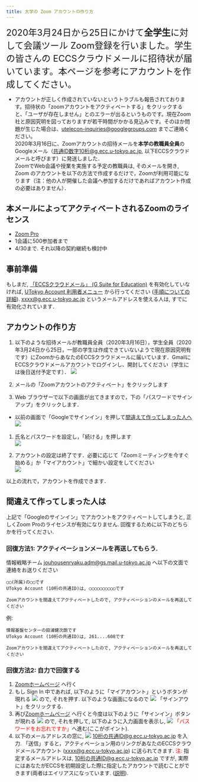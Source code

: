 ```yaml
---
title: 大学の Zoom アカウントの作り方
---
```


<span style="font-size:1.5rem;">2020年3月24日から25日にかけて**全学生**に対して会議ツール Zoom登録を行いました。学生の皆さんの ECCSクラウドメールに招待状が届いています。本ページを参考にアカウントを作成してください。</span>  
  * アカウントが正しく作成されていないというトラブルも報告されております。招待状の「zoomアカウントをアクティベートする」をクリックすると、「ユーザが存在しません」とのエラーが出るというものです。現在Zoom社と原因究明を図っておりますが若干時間がかかる見込みです。そのほか問題が生じた場合は、utelecon-inquiries@googlegroups.com までご連絡ください。  
2020年3月16日に、Zoomアカウントの招待メールを**本学の教職員全員**のGoogleメール（共通ID数字10桁@g.ecc.u-tokyo.ac.jp, 以下ECCSクラウドメールと呼びます）に発送しました．   
ZoomでWeb会議や授業を実施する予定の教職員は, そのメールを開き, Zoom のアカウントを以下の方法で作成するだけで，Zoomが利用可能になります（注：他の人が開催した会議へ参加するだけであればアカウント作成の必要はありません）．


## 本メールによってアクティベートされるZoomのライセンス

 * [Zoom Pro](https://www.zoom.us/pricing/?zcid=2502&creative=372836060623&keyword=%2Bzoom%20%E8%A8%98%E9%8C%B2&matchtype=b&network=g&device=c&gclid=Cj0KCQjwx7zzBRCcARIsABPRscOD9-6-XKTSyUy5gK7SieIY89abNP-_0OcXGIezRfUuLq-BCwSJfCAaAiN9EALw_wcB)
 * 1会議に500参加者まで
 * 4/30まで. それ以降の契約継続も検討中

## 事前準備

もしまだ, <a href="https://www.ecc.u-tokyo.ac.jp/announcement/2016/02/08_2116.html" target="_blank">「ECCSクラウドメール」 (G Suite for Education)</a> を有効化していなければ, <a href="https://utacm.adm.u-tokyo.ac.jp/webmtn/LoginServlet" target="_blank">UTokyo Account 利用者メニュー</a> から行ってください (<a href="https://hwb.ecc.u-tokyo.ac.jp/wp/literacy/email/initialize/" target="_blank">手順についての詳細</a>). xxxx@g.ecc.u-tokyo.ac.jp というメールアドレスを使える人は, すでに有効化されています．

## アカウントの作り方

1. 以下のような招待メールが教職員全員（2020年3月16日），学生全員（2020年3月24日から25日，一部の学生は作成できていないようで現在原因究明有です）にZoomからあなたのECCSクラウドメールに届いています．GmailにECCSクラウドメールアカウントでログインし、開封してください（学生には後日送付予定です）．
  ![](img/zoom_account_email.png)  


1. メールの「Zoomアカウントのアクティベート」をクリックします  
  
1. Web ブラウザーで以下の画面が出てきますので，下の「パスワードでサインアップ」をクリックします．  
  * 以前の画面で「Googleでサインイン」を押して[間違えて作ってしまった人へ](#if_you_create_a_wrong_account)
  ![](img/zoom_account_browser1.png)
  
1. 氏名とパスワードを設定し，「続ける」を押します  
  ![](img/zoom_account_browser2.png)
  
1. アカウントの設定は終了です．必要に応じて「Zoomミーティングを今すぐ始める」か「マイアカウント」で細かい設定をしてください  
  ![](img/zoom_account_browser3.png)
  
  
以上の流れで，アカウントを作成できます．

<a name="if_you_create_a_wrong_account"> </a>
## 間違えて作ってしまった人は

上記で「Googleのサインイン」でアカウントをアクティベートしてしまうと, 正しくZoom Proのライセンスが有効になりません. 回復するために以下のどちらかを行ってください.

### 回復方法1: アクティベーションメールを再送してもらう.

情報戦略チーム jouhousenryaku.adm@gs.mail.u-tokyo.ac.jp へ以下の文面で連絡をお送りください

```
◯◯(所属)の◯◯です
UTokyo Account (10桁の共通ID)は, ◯◯◯◯◯◯◯◯◯◯です

Zoomアカウントを間違えてアクティベートしたので, アクティベーションのメールを再送してください

```

例:

```
情報基盤センターの田浦健次朗です
UTokyo Account (10桁の共通ID)は, 261....608です

Zoomアカウントを間違えてアクティベートしたので, アクティベーションのメールを再送してください

```

### 回復方法2: 自力で回復する
1. [Zoomホームページ](https://zoom.us/) へ行く
1. もし Sign In 中であれば, 以下のように「マイアカウント」というボタンが現れる
 ![](img/recover_1.png)
ので, それを押す. 以下のような画面になるので
 ![](img/recover_2.png)
「サインアウト」をクリックする.
1. 再び[Zoomホームページ](https://zoom.us/) へ行くと今度は以下のように「サインイン」ボタンが現れる
 ![](img/recover_3.png)
ので, それを押して, 以下のように入力画面を表示し,
 ![](img/recover_4.png)
<font color="red">「パスワードをお忘れですか」</font>へ進む(ここがポイント).
1. 以下のメールアドレスの窓に,
 ![](img/recover_5.png)
<font color="red">10桁の共通ID@g.ecc.u-tokyo.ac.jp</font> を入力. 「送信」すると，アクティベーション用のリンクがあなたのECCSクラウドメールアカウント (xxxx@g.ecc.u-tokyo.ac.jp) に送られてきます.  <font color="red">注:</font> 指定するメールアドレスは, 10桁の共通ID@g.ecc.u-tokyo.ac.jp ですが, 実際にはあなたがECCSを初期設定した際に指定したアカウントで読むことができます(両者はエイリアスになっています. (<a href="https://www.ecc.u-tokyo.ac.jp/announcement/2020/03/12_3139.html" target="_blank">説明</a>).
 
